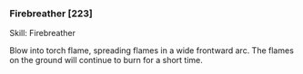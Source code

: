 ### Firebreather [223]

Skill: Firebreather

Blow into torch flame, spreading flames in a wide frontward arc. The flames on the ground will continue to burn for a short time.